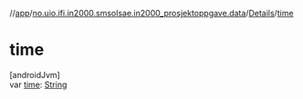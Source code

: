 //[app](../../../index.md)/[no.uio.ifi.in2000.smsolsae.in2000_prosjektoppgave.data](../index.md)/[Details](index.md)/[time](time.md)

# time

[androidJvm]\
var [time](time.md): [String](https://kotlinlang.org/api/latest/jvm/stdlib/kotlin/-string/index.html)
